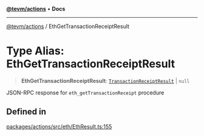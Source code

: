 [**@tevm/actions**](../README.md) • **Docs**

***

[@tevm/actions](../globals.md) / EthGetTransactionReceiptResult

# Type Alias: EthGetTransactionReceiptResult

> **EthGetTransactionReceiptResult**: [`TransactionReceiptResult`](TransactionReceiptResult.md) \| `null`

JSON-RPC response for `eth_getTransactionReceipt` procedure

## Defined in

[packages/actions/src/eth/EthResult.ts:155](https://github.com/evmts/tevm-monorepo/blob/main/packages/actions/src/eth/EthResult.ts#L155)
